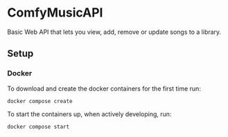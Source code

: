 # ComfyMusicAPI

Basic Web API that lets you view, add, remove or update songs to a library.

## Setup

### Docker

To download and create the docker containers for the first time run:

```
docker compose create
```

To start the containers up, when actively developing, run:

```
docker compose start
```
